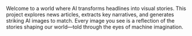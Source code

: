 Welcome to a world where AI transforms headlines into visual stories.
This project explores news articles, extracts key narratives, and generates striking AI images to match. Every image you see is a reflection of the stories shaping our world—told through the eyes of machine imagination.
